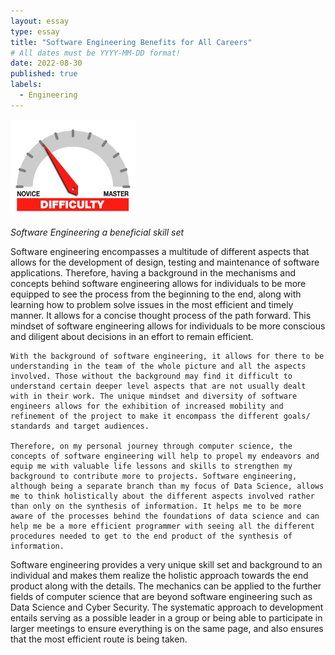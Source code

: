 ```yaml
---
layout: essay
type: essay
title: "Software Engineering Benefits for All Careers"
# All dates must be YYYY-MM-DD format!
date: 2022-08-30
published: true
labels:
  - Engineering
---
```


<img width="200px" class="rounded float-start pe-4" src="../img/difficulty/degree_difficulty.jpg">

*Software Engineering a beneficial skill set*

Software engineering encompasses a multitude of different aspects that allows for the development of design, testing and maintenance of software applications. Therefore, having a background in the mechanisms and concepts behind software engineering allows for individuals to be more equipped to see the process from the beginning to the end, along with learning how to problem solve issues in the most efficient and timely manner. It allows for a concise thought process of the path forward. This mindset of software engineering allows for individuals to be more conscious and diligent about decisions in an effort to remain efficient. 

	With the background of software engineering, it allows for there to be understanding in the team of the whole picture and all the aspects involved. Those without the background may find it difficult to understand certain deeper level aspects that are not usually dealt with in their work. The unique mindset and diversity of software engineers allows for the exhibition of increased mobility and refinement of the project to make it encompass the different goals/ standards and target audiences. 
  
	Therefore, on my personal journey through computer science, the concepts of software engineering will help to propel my endeavors and equip me with valuable life lessons and skills to strengthen my background to contribute more to projects. Software engineering, although being a separate branch than my focus of Data Science, allows me to think holistically about the different aspects involved rather than only on the synthesis of information. It helps me to be more aware of the processes behind the foundations of data science and can help me be a more efficient programmer with seeing all the different procedures needed to get to the end product of the synthesis of information.
Software engineering provides a very unique skill set and background to an individual and makes them  realize the holistic approach towards the end product along with the details. The mechanics can be applied to the further fields of computer science that are beyond software engineering such as Data Science and Cyber Security. The systematic approach to development entails serving as a possible leader in a group or being able to participate in larger meetings to ensure everything is on the same page, and also ensures that the most efficient route is being taken.

